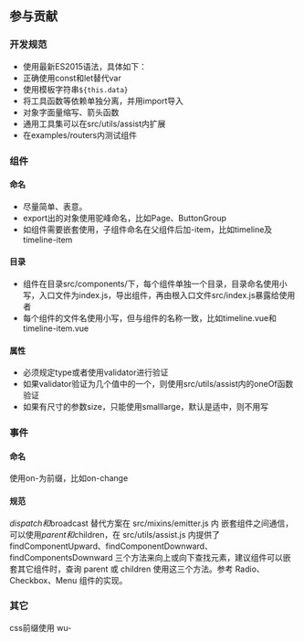 ## 参与贡献

### 开发规范

- 使用最新ES2015语法，具体如下：
 - 正确使用const和let替代var
 - 使用模板字符串`${this.data}`
 - 将工具函数等依赖单独分离，并用import导入
 - 对象字面量缩写、箭头函数
- 通用工具集可以在src/utils/assist内扩展
- 在examples/routers内测试组件

### 组件
#### 命名
- 尽量简单、表意。
- export出的对象使用驼峰命名，比如Page、ButtonGroup
- 如组件需要嵌套使用，子组件命名在父组件后加-item，比如timeline及timeline-item
#### 目录
- 组件在目录src/components/下，每个组件单独一个目录，目录命名使用小写，入口文件为index.js，导出组件，再由根入口文件src/index.js暴露给使用者
- 每个组件的文件名使用小写，但与组件的名称一致，比如timeline.vue和timeline-item.vue
#### 属性
- 必须规定type或者使用validator进行验证
- 如果validator验证为几个值中的一个，则使用src/utils/assist内的oneOf函数验证
- 如果有尺寸的参数size，只能使用smalllarge，默认是适中，则不用写
### 事件
#### 命名
使用on-为前缀，比如on-change

#### 规范
$dispatch和$broadcast 替代方案在 src/mixins/emitter.js 内
嵌套组件之间通信，可以使用$parent和$children，在 src/utils/assist.js 内提供了 findComponentUpward、findComponentDownward、findComponentsDownward 三个方法来向上或向下查找元素，建议组件可以嵌套其它组件时，查询 parent 或 children 使用这三个方法。参考 Radio、Checkbox、Menu 组件的实现。

### 其它
css前缀使用 wu-